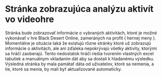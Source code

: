 # Stránka zobrazujúca analýzu aktivít vo videohre

Stránka bude zobrazovať informácie o vybraných aktivitách, ktoré je možné vykonávať v hre Black Desert Online, zameránych na profit ( hernej meny ). 
Momentálne je situácia taká že existujú rôzne stránky ktoré už zobrazujú informácie o aktivitách, ale ani zďaleka nepokrývajú všetky aktivity, ktorými sa hráči zaoberajú.
Tento nedostatok hráči riešia tvorením vlastných excel tabuliek a manuálnym vkladaním dát aby sa dostali k hladanému výsledku. Výsledná stránka by mala pamätať dáta od uživatelov,
ktoré sa nemenia, a tie, ktoré sa menia, by mali byť aktualizované automaticky.




